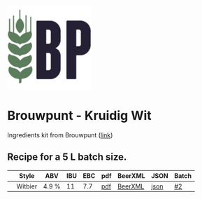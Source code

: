 ![logo](./Brouwpunt_Kruidig_Wit.jpeg)

# Brouwpunt - Kruidig Wit

Ingredients kit from Brouwpunt ([link](https://brouwpunt.nl/product/kruidig-wit/))

## Recipe for a 5 L batch size.

|    | Style   | ABV   | IBU | EBC | pdf                                | BeerXML                                | JSON                                 | Batch |
|----|---------|-------|-----|-----|------------------------------------|----------------------------------------|--------------------------------------|-------|
|    | Witbier | 4.9 % | 11  | 7.7 | [pdf](./Brouwpunt_Kruidig_Wit.pdf) | [BeerXML](./Brouwpunt_Kruidig_Wit.xml) | [json](./Brouwpunt_Kruidig_Wit.json) | [#2](../../batches/batch_2/README.md) |
